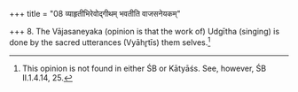 +++
title = "08 व्याहृतीभिरेवोद्गीथम् भवतीति वाजसनेयकम्"

+++
8. The Vājasaneyaka (opinion is that the work of) Udgītha (singing) is done by the sacred utterances (Vyāhr̥tīs) them selves.[^1]  

[^1]: This opinion is not found in either ŚB or Kātyāśs. See, however, ŚB II.1.4.14, 25.
